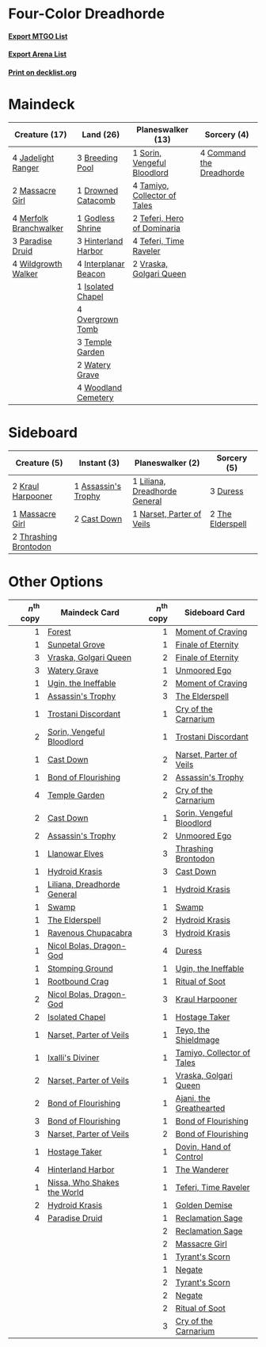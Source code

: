 # Four-Color Dreadhorde

#### [Export MTGO List](../collection/Four-Color%20Dreadhorde/Four-Color%20Dreadhorde.txt)
#### [Export Arena List](../collection/Four-Color%20Dreadhorde/Four-Color%20Dreadhorde_arena.txt)
#### [Print on decklist.org](http://decklist.org/?deckmain=3%09Breeding%20Pool%0A4%09Command%20the%20Dreadhorde%0A1%09Drowned%20Catacomb%0A1%09Godless%20Shrine%0A3%09Hinterland%20Harbor%0A4%09Interplanar%20Beacon%0A1%09Isolated%20Chapel%0A4%09Jadelight%20Ranger%0A2%09Massacre%20Girl%0A4%09Merfolk%20Branchwalker%0A4%09Overgrown%20Tomb%0A3%09Paradise%20Druid%0A1%09Sorin,%20Vengeful%20Bloodlord%0A4%09Tamiyo,%20Collector%20of%20Tales%0A2%09Teferi,%20Hero%20of%20Dominaria%0A4%09Teferi,%20Time%20Raveler%0A3%09Temple%20Garden%0A2%09Vraska,%20Golgari%20Queen%0A2%09Watery%20Grave%0A4%09Wildgrowth%20Walker%0A4%09Woodland%20Cemetery&deckside=1%09Assassin's%20Trophy%0A2%09Cast%20Down%0A3%09Duress%0A2%09Kraul%20Harpooner%0A1%09Liliana,%20Dreadhorde%20General%0A1%09Massacre%20Girl%0A1%09Narset,%20Parter%20of%20Veils%0A2%09The%20Elderspell%0A2%09Thrashing%20Brontodon)
# Maindeck

|                                          Creature (17)                                          |                                           Land (26)                                           |                                           Planeswalker (13)                                           |                                            Sorcery (4)                                            |
|-------------------------------------------------------------------------------------------------|-----------------------------------------------------------------------------------------------|-------------------------------------------------------------------------------------------------------|---------------------------------------------------------------------------------------------------|
|4 [Jadelight Ranger](http://gatherer.wizards.com/Pages/Card/Details.aspx?multiverseid=439793)    |3 [Breeding Pool](http://gatherer.wizards.com/Pages/Card/Details.aspx?multiverseid=97088)      |1 [Sorin, Vengeful Bloodlord](http://gatherer.wizards.com/Pages/Card/Details.aspx?multiverseid=461144) |4 [Command the Dreadhorde](http://gatherer.wizards.com/Pages/Card/Details.aspx?multiverseid=461009)|
|2 [Massacre Girl](http://gatherer.wizards.com/Pages/Card/Details.aspx?multiverseid=461026)       |1 [Drowned Catacomb](http://gatherer.wizards.com/Pages/Card/Details.aspx?multiverseid=430633)  |4 [Tamiyo, Collector of Tales](http://gatherer.wizards.com/Pages/Card/Details.aspx?multiverseid=461147)|                                                                                                   |
|4 [Merfolk Branchwalker](http://gatherer.wizards.com/Pages/Card/Details.aspx?multiverseid=435353)|1 [Godless Shrine](http://gatherer.wizards.com/Pages/Card/Details.aspx?multiverseid=405099)    |2 [Teferi, Hero of Dominaria](http://gatherer.wizards.com/Pages/Card/Details.aspx?multiverseid=443095) |                                                                                                   |
|3 [Paradise Druid](http://gatherer.wizards.com/Pages/Card/Details.aspx?multiverseid=461098)      |3 [Hinterland Harbor](http://gatherer.wizards.com/Pages/Card/Details.aspx?multiverseid=443128) |4 [Teferi, Time Raveler](http://gatherer.wizards.com/Pages/Card/Details.aspx?multiverseid=461148)      |                                                                                                   |
|4 [Wildgrowth Walker](http://gatherer.wizards.com/Pages/Card/Details.aspx?multiverseid=435372)   |4 [Interplanar Beacon](http://gatherer.wizards.com/Pages/Card/Details.aspx?multiverseid=461174)|2 [Vraska, Golgari Queen](http://gatherer.wizards.com/Pages/Card/Details.aspx?multiverseid=452963)     |                                                                                                   |
|                                                                                                 |1 [Isolated Chapel](http://gatherer.wizards.com/Pages/Card/Details.aspx?multiverseid=443129)   |                                                                                                       |                                                                                                   |
|                                                                                                 |4 [Overgrown Tomb](http://gatherer.wizards.com/Pages/Card/Details.aspx?multiverseid=405103)    |                                                                                                       |                                                                                                   |
|                                                                                                 |3 [Temple Garden](http://gatherer.wizards.com/Pages/Card/Details.aspx?multiverseid=405112)     |                                                                                                       |                                                                                                   |
|                                                                                                 |2 [Watery Grave](http://gatherer.wizards.com/Pages/Card/Details.aspx?multiverseid=405114)      |                                                                                                       |                                                                                                   |
|                                                                                                 |4 [Woodland Cemetery](http://gatherer.wizards.com/Pages/Card/Details.aspx?multiverseid=443136) |                                                                                                       |                                                                                                   |


# Sideboard

|                                          Creature (5)                                          |                                         Instant (3)                                          |                                            Planeswalker (2)                                            |                                        Sorcery (5)                                        |
|------------------------------------------------------------------------------------------------|----------------------------------------------------------------------------------------------|--------------------------------------------------------------------------------------------------------|-------------------------------------------------------------------------------------------|
|2 [Kraul Harpooner](http://gatherer.wizards.com/Pages/Card/Details.aspx?multiverseid=452886)    |1 [Assassin's Trophy](http://gatherer.wizards.com/Pages/Card/Details.aspx?multiverseid=452902)|1 [Liliana, Dreadhorde General](http://gatherer.wizards.com/Pages/Card/Details.aspx?multiverseid=461024)|3 [Duress](http://gatherer.wizards.com/Pages/Card/Details.aspx?multiverseid=14557)         |
|1 [Massacre Girl](http://gatherer.wizards.com/Pages/Card/Details.aspx?multiverseid=461026)      |2 [Cast Down](http://gatherer.wizards.com/Pages/Card/Details.aspx?multiverseid=442969)        |1 [Narset, Parter of Veils](http://gatherer.wizards.com/Pages/Card/Details.aspx?multiverseid=460988)    |2 [The Elderspell](http://gatherer.wizards.com/Pages/Card/Details.aspx?multiverseid=461016)|
|2 [Thrashing Brontodon](http://gatherer.wizards.com/Pages/Card/Details.aspx?multiverseid=456570)|                                                                                              |                                                                                                        |                                                                                           |


# Other Options

|*n*<sup>th</sup> copy|                                            Maindeck Card                                             |*n*<sup>th</sup> copy|                                           Sideboard Card                                            |
|--------------------:|------------------------------------------------------------------------------------------------------|--------------------:|-----------------------------------------------------------------------------------------------------|
|                    1|[Forest](http://gatherer.wizards.com/Pages/Card/Details.aspx?multiverseid=439860)                     |                    1|[Moment of Craving](http://gatherer.wizards.com/Pages/Card/Details.aspx?multiverseid=439736)         |
|                    1|[Sunpetal Grove](http://gatherer.wizards.com/Pages/Card/Details.aspx?multiverseid=420946)             |                    1|[Finale of Eternity](http://gatherer.wizards.com/Pages/Card/Details.aspx?multiverseid=461018)        |
|                    3|[Vraska, Golgari Queen](http://gatherer.wizards.com/Pages/Card/Details.aspx?multiverseid=452963)      |                    2|[Finale of Eternity](http://gatherer.wizards.com/Pages/Card/Details.aspx?multiverseid=461018)        |
|                    3|[Watery Grave](http://gatherer.wizards.com/Pages/Card/Details.aspx?multiverseid=405114)               |                    1|[Unmoored Ego](http://gatherer.wizards.com/Pages/Card/Details.aspx?multiverseid=452962)              |
|                    1|[Ugin, the Ineffable](http://gatherer.wizards.com/Pages/Card/Details.aspx?multiverseid=460929)        |                    2|[Moment of Craving](http://gatherer.wizards.com/Pages/Card/Details.aspx?multiverseid=439736)         |
|                    1|[Assassin's Trophy](http://gatherer.wizards.com/Pages/Card/Details.aspx?multiverseid=452902)          |                    3|[The Elderspell](http://gatherer.wizards.com/Pages/Card/Details.aspx?multiverseid=461016)            |
|                    1|[Trostani Discordant](http://gatherer.wizards.com/Pages/Card/Details.aspx?multiverseid=452958)        |                    1|[Cry of the Carnarium](http://gatherer.wizards.com/Pages/Card/Details.aspx?multiverseid=457214)      |
|                    2|[Sorin, Vengeful Bloodlord](http://gatherer.wizards.com/Pages/Card/Details.aspx?multiverseid=461144)  |                    1|[Trostani Discordant](http://gatherer.wizards.com/Pages/Card/Details.aspx?multiverseid=452958)       |
|                    1|[Cast Down](http://gatherer.wizards.com/Pages/Card/Details.aspx?multiverseid=442969)                  |                    2|[Narset, Parter of Veils](http://gatherer.wizards.com/Pages/Card/Details.aspx?multiverseid=460988)   |
|                    1|[Bond of Flourishing](http://gatherer.wizards.com/Pages/Card/Details.aspx?multiverseid=461082)        |                    2|[Assassin's Trophy](http://gatherer.wizards.com/Pages/Card/Details.aspx?multiverseid=452902)         |
|                    4|[Temple Garden](http://gatherer.wizards.com/Pages/Card/Details.aspx?multiverseid=405112)              |                    2|[Cry of the Carnarium](http://gatherer.wizards.com/Pages/Card/Details.aspx?multiverseid=457214)      |
|                    2|[Cast Down](http://gatherer.wizards.com/Pages/Card/Details.aspx?multiverseid=442969)                  |                    1|[Sorin, Vengeful Bloodlord](http://gatherer.wizards.com/Pages/Card/Details.aspx?multiverseid=461144) |
|                    2|[Assassin's Trophy](http://gatherer.wizards.com/Pages/Card/Details.aspx?multiverseid=452902)          |                    2|[Unmoored Ego](http://gatherer.wizards.com/Pages/Card/Details.aspx?multiverseid=452962)              |
|                    1|[Llanowar Elves](http://gatherer.wizards.com/Pages/Card/Details.aspx?multiverseid=129626)             |                    3|[Thrashing Brontodon](http://gatherer.wizards.com/Pages/Card/Details.aspx?multiverseid=456570)       |
|                    1|[Hydroid Krasis](http://gatherer.wizards.com/Pages/Card/Details.aspx?multiverseid=457327)             |                    3|[Cast Down](http://gatherer.wizards.com/Pages/Card/Details.aspx?multiverseid=442969)                 |
|                    1|[Liliana, Dreadhorde General](http://gatherer.wizards.com/Pages/Card/Details.aspx?multiverseid=461024)|                    1|[Hydroid Krasis](http://gatherer.wizards.com/Pages/Card/Details.aspx?multiverseid=457327)            |
|                    1|[Swamp](http://gatherer.wizards.com/Pages/Card/Details.aspx?multiverseid=439858)                      |                    1|[Swamp](http://gatherer.wizards.com/Pages/Card/Details.aspx?multiverseid=439858)                     |
|                    1|[The Elderspell](http://gatherer.wizards.com/Pages/Card/Details.aspx?multiverseid=461016)             |                    2|[Hydroid Krasis](http://gatherer.wizards.com/Pages/Card/Details.aspx?multiverseid=457327)            |
|                    1|[Ravenous Chupacabra](http://gatherer.wizards.com/Pages/Card/Details.aspx?multiverseid=442093)        |                    3|[Hydroid Krasis](http://gatherer.wizards.com/Pages/Card/Details.aspx?multiverseid=457327)            |
|                    1|[Nicol Bolas, Dragon-God](http://gatherer.wizards.com/Pages/Card/Details.aspx?multiverseid=463947)    |                    4|[Duress](http://gatherer.wizards.com/Pages/Card/Details.aspx?multiverseid=14557)                     |
|                    1|[Stomping Ground](http://gatherer.wizards.com/Pages/Card/Details.aspx?multiverseid=405110)            |                    1|[Ugin, the Ineffable](http://gatherer.wizards.com/Pages/Card/Details.aspx?multiverseid=460929)       |
|                    1|[Rootbound Crag](http://gatherer.wizards.com/Pages/Card/Details.aspx?multiverseid=420934)             |                    1|[Ritual of Soot](http://gatherer.wizards.com/Pages/Card/Details.aspx?multiverseid=452834)            |
|                    2|[Nicol Bolas, Dragon-God](http://gatherer.wizards.com/Pages/Card/Details.aspx?multiverseid=463947)    |                    3|[Kraul Harpooner](http://gatherer.wizards.com/Pages/Card/Details.aspx?multiverseid=452886)           |
|                    2|[Isolated Chapel](http://gatherer.wizards.com/Pages/Card/Details.aspx?multiverseid=443129)            |                    1|[Hostage Taker](http://gatherer.wizards.com/Pages/Card/Details.aspx?multiverseid=435379)             |
|                    1|[Narset, Parter of Veils](http://gatherer.wizards.com/Pages/Card/Details.aspx?multiverseid=460988)    |                    1|[Teyo, the Shieldmage](http://gatherer.wizards.com/Pages/Card/Details.aspx?multiverseid=460959)      |
|                    1|[Ixalli's Diviner](http://gatherer.wizards.com/Pages/Card/Details.aspx?multiverseid=435348)           |                    1|[Tamiyo, Collector of Tales](http://gatherer.wizards.com/Pages/Card/Details.aspx?multiverseid=461147)|
|                    2|[Narset, Parter of Veils](http://gatherer.wizards.com/Pages/Card/Details.aspx?multiverseid=460988)    |                    1|[Vraska, Golgari Queen](http://gatherer.wizards.com/Pages/Card/Details.aspx?multiverseid=452963)     |
|                    2|[Bond of Flourishing](http://gatherer.wizards.com/Pages/Card/Details.aspx?multiverseid=461082)        |                    1|[Ajani, the Greathearted](http://gatherer.wizards.com/Pages/Card/Details.aspx?multiverseid=461111)   |
|                    3|[Bond of Flourishing](http://gatherer.wizards.com/Pages/Card/Details.aspx?multiverseid=461082)        |                    1|[Bond of Flourishing](http://gatherer.wizards.com/Pages/Card/Details.aspx?multiverseid=461082)       |
|                    3|[Narset, Parter of Veils](http://gatherer.wizards.com/Pages/Card/Details.aspx?multiverseid=460988)    |                    2|[Bond of Flourishing](http://gatherer.wizards.com/Pages/Card/Details.aspx?multiverseid=461082)       |
|                    1|[Hostage Taker](http://gatherer.wizards.com/Pages/Card/Details.aspx?multiverseid=435379)              |                    1|[Dovin, Hand of Control](http://gatherer.wizards.com/Pages/Card/Details.aspx?multiverseid=461156)    |
|                    4|[Hinterland Harbor](http://gatherer.wizards.com/Pages/Card/Details.aspx?multiverseid=443128)          |                    1|[The Wanderer](http://gatherer.wizards.com/Pages/Card/Details.aspx?multiverseid=460964)              |
|                    1|[Nissa, Who Shakes the World](http://gatherer.wizards.com/Pages/Card/Details.aspx?multiverseid=461096)|                    1|[Teferi, Time Raveler](http://gatherer.wizards.com/Pages/Card/Details.aspx?multiverseid=461148)      |
|                    2|[Hydroid Krasis](http://gatherer.wizards.com/Pages/Card/Details.aspx?multiverseid=457327)             |                    1|[Golden Demise](http://gatherer.wizards.com/Pages/Card/Details.aspx?multiverseid=439730)             |
|                    4|[Paradise Druid](http://gatherer.wizards.com/Pages/Card/Details.aspx?multiverseid=461098)             |                    1|[Reclamation Sage](http://gatherer.wizards.com/Pages/Card/Details.aspx?multiverseid=389651)          |
|                     |                                                                                                      |                    2|[Reclamation Sage](http://gatherer.wizards.com/Pages/Card/Details.aspx?multiverseid=389651)          |
|                     |                                                                                                      |                    2|[Massacre Girl](http://gatherer.wizards.com/Pages/Card/Details.aspx?multiverseid=461026)             |
|                     |                                                                                                      |                    1|[Tyrant's Scorn](http://gatherer.wizards.com/Pages/Card/Details.aspx?multiverseid=461152)            |
|                     |                                                                                                      |                    1|[Negate](http://gatherer.wizards.com/Pages/Card/Details.aspx?multiverseid=423707)                    |
|                     |                                                                                                      |                    2|[Tyrant's Scorn](http://gatherer.wizards.com/Pages/Card/Details.aspx?multiverseid=461152)            |
|                     |                                                                                                      |                    2|[Negate](http://gatherer.wizards.com/Pages/Card/Details.aspx?multiverseid=423707)                    |
|                     |                                                                                                      |                    2|[Ritual of Soot](http://gatherer.wizards.com/Pages/Card/Details.aspx?multiverseid=452834)            |
|                     |                                                                                                      |                    3|[Cry of the Carnarium](http://gatherer.wizards.com/Pages/Card/Details.aspx?multiverseid=457214)      |


